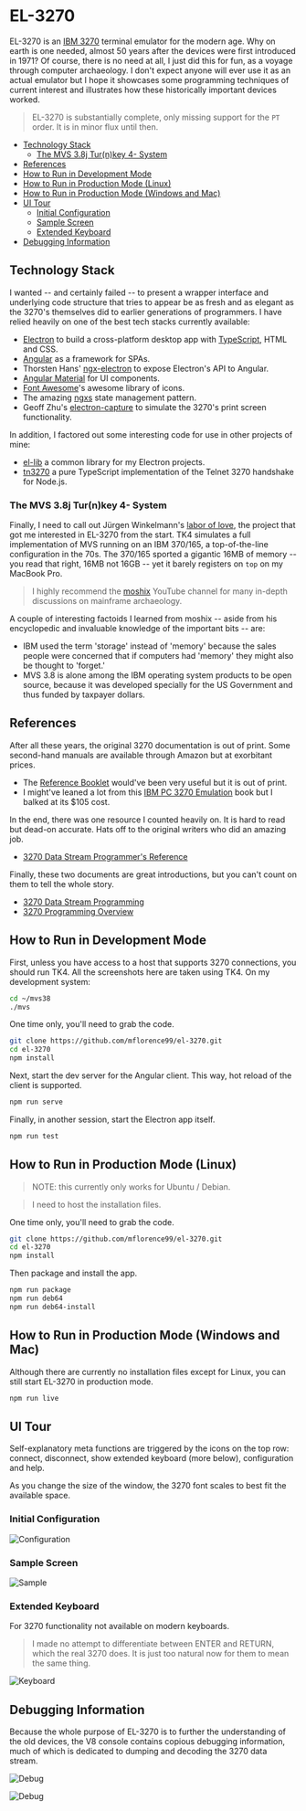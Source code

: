# EL-3270

EL-3270 is an [IBM 3270](https://en.wikipedia.org/wiki/IBM_3270) terminal emulator for the modern age. Why on earth is one needed, almost 50 years after the devices were first introduced in 1971? Of course, there is no need at all, I just did this for fun, as a voyage through computer archaeology. I don't expect anyone will ever use it as an actual emulator but I hope it showcases some programming techniques of current interest and illustrates how these historically important devices worked.

> EL-3270 is substantially complete, only missing support for the `PT` order. It is in minor flux until then.

<!-- toc -->

- [Technology Stack](#technology-stack)
  * [The MVS 3.8j Tur(n)key 4- System](#the-mvs-38j-turnkey-4--system)
- [References](#references)
- [How to Run in Development Mode](#how-to-run-in-development-mode)
- [How to Run in Production Mode (Linux)](#how-to-run-in-production-mode-linux)
- [How to Run in Production Mode (Windows and Mac)](#how-to-run-in-production-mode-windows-and-mac)
- [UI Tour](#ui-tour)
  * [Initial Configuration](#initial-configuration)
  * [Sample Screen](#sample-screen)
  * [Extended Keyboard](#extended-keyboard)
- [Debugging Information](#debugging-information)

<!-- tocstop -->

## Technology Stack

I wanted -- and certainly failed -- to present a wrapper interface and underlying code structure that tries to appear be as fresh and as elegant as the 3270's themselves did to earlier generations of programmers. I have relied heavily on one of the best tech stacks currently available:

* [Electron](https://electronjs.org/) to build a cross-platform desktop app with [TypeScript](http://www.typescriptlang.org/), HTML and CSS.
* [Angular](https://angular.io/docs) as a framework for SPAs.
* Thorsten Hans' [ngx-electron](https://github.com/ThorstenHans/ngx-electron) to expose Electron's API to Angular.
* [Angular Material](https://material.angular.io/) for UI components.
* [Font Awesome](https://fontawesome.com)'s awesome library of icons.
* The amazing [ngxs](https://ngxs.gitbooks.io/ngxs/) state management pattern.
* Geoff Zhu's [electron-capture](https://github.com/GeoffZhu/electron-capture) to simulate the 3270's print screen functionality.

In addition, I factored out some interesting code for use in other projects of mine:

* [el-lib](https://github.com/mflorence99/el-lib) a common library for my Electron projects.
* [tn3270](https://github.com/mflorence99/tn3270) a pure TypeScript implementation of the Telnet 3270 handshake for Node.js.

### The MVS 3.8j Tur(n)key 4- System

Finally, I need to call out Jürgen Winkelmann's [labor of love](http://wotho.ethz.ch/tk4-/), the project that got me interested in EL-3270 from the start. TK4 simulates a full implementation of MVS running on an IBM 370/165, a top-of-the-line configuration in the 70s. The 370/165 sported a gigantic 16MB of memory -- you read that right, 16MB not 16GB -- yet it barely registers on `top` on my MacBook Pro.

> I highly recommend the [moshix](https://www.youtube.com/channel/UCR1ajTWGiUtiAv8X-hpBY7w) YouTube channel for many in-depth discussions on mainframe archaeology.

A couple of interesting factoids I learned from moshix -- aside from his encyclopedic and invaluable knowledge of the important bits -- are:

* IBM used the term 'storage' instead of 'memory' because the sales people were concerned that if computers had 'memory' they might also be thought to 'forget.'
* MVS 3.8 is alone among the IBM operating system products to be open source, because it was developed specially for the US Government and thus funded by taxpayer dollars.

## References

After all these years, the original 3270 documentation is out of print. Some second-hand manuals are available through Amazon but at exorbitant prices.

* The [Reference Booklet](https://www.amazon.com/Information-Display-System-Reference-GX20-1878-4/dp/B003MADXUY/ref=sr_1_9?ie=UTF8&qid=1522950757&sr=8-9&keywords=IBM+3270) would've been very useful but it is out of print.
* I might've leaned a lot from this [IBM PC 3270 Emulation](https://www.amazon.com/PC-Mainframe-Connection-3270-Emulation/dp/B00DD6XJ7O/ref=sr_1_14?ie=UTF8&qid=1522950847&sr=8-14&keywords=IBM+3270) book but I balked at its $105 cost.

In the end, there was one resource I counted heavily on. It is hard to read but dead-on accurate. Hats off to the original writers who did an amazing job.

* [3270 Data Stream Programmer's Reference](http://publibz.boulder.ibm.com/cgi-bin/bookmgr_OS390/BOOKS/CN7P4000/CCONTENTS?DT=19920626112004)

Finally, these two documents are great introductions, but you can't count on them to tell the whole story.

* [3270 Data Stream Programming](http://www.tommysprinkle.com/mvs/P3270/start.htm)
* [3270 Programming Overview](http://www.prycroft6.com.au/misc/3270.html)

## How to Run in Development Mode

First, unless you have access to a host that supports 3270 connections, you should run TK4. All the screenshots here are taken using TK4. On my development system:

```sh
cd ~/mvs38
./mvs
```

One time only, you'll need to grab the code.

```sh
git clone https://github.com/mflorence99/el-3270.git
cd el-3270
npm install
```

Next, start the dev server for the Angular client. This way, hot reload of the client is supported.

```sh
npm run serve
```

Finally, in another session, start the Electron app itself.

```sh
npm run test
```

## How to Run in Production Mode (Linux)

> NOTE: this currently only works for Ubuntu / Debian.

> I need to host the installation files.

One time only, you'll need to grab the code.

```sh
git clone https://github.com/mflorence99/el-3270.git
cd el-3270
npm install
```

Then package and install the app.

```sh
npm run package
npm run deb64
npm run deb64-install
```

## How to Run in Production Mode (Windows and Mac)

Although there are currently no installation files except for Linux, you can still start EL-3270 in production mode.

```sh
npm run live
```

## UI Tour

Self-explanatory meta functions are triggered by the icons on the top row: connect, disconnect, show extended keyboard (more below), configuration and help.

As you change the size of the window, the 3270 font scales to best fit the available space.

### Initial Configuration

![Configuration](prefs.png)

### Sample Screen

![Sample](sample.png)

### Extended Keyboard

For 3270 functionality not available on modern keyboards.

> I made no attempt to differentiate between ENTER and RETURN, which the real 3270 does. It is just too natural now for them to mean the same thing.

![Keyboard](keyboard.png)

## Debugging Information

Because the whole purpose of EL-3270 is to further the understanding of the old devices, the V8 console contains copious debugging information, much of which is dedicated to dumping and decoding the 3270 data stream.

![Debug](debug1.png)

![Debug](debug2.png)
